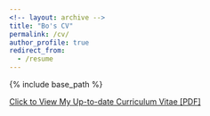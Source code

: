 ```yaml
---
<!-- layout: archive -->
title: "Bo's CV"
permalink: /cv/
author_profile: true
redirect_from:
  - /resume
---
```


{% include base_path %}

[Click to View My Up-to-date Curriculum Vitae [PDF]](http://boshen0.github.io/files/BoCV.pdf)

<!-- <embed src="http://boshen0.github.io/files/BoCV.pdf" width="650" height="1800" type='application/pdf'> -->
